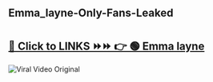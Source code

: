 
 ## Emma_layne-Only-Fans-Leaked

# <h2><a href="https://clipsfans.com/Emma_layne&ref=git">🔗 Click to LINKS ⏩⏩ 👉 🟢 Emma layne </a></h2>

<a href="https://clipsfans.com/Emma_layne&ref=git" rel="nofollow" data-target="animated-image.originalLink"><img src="https://i.ibb.co.com/xMMVF88/686577567.gif" alt="Viral Video Original" style="max-width: 100%; display: inline-block;" data-target="animated-image.originalImage"></a>
